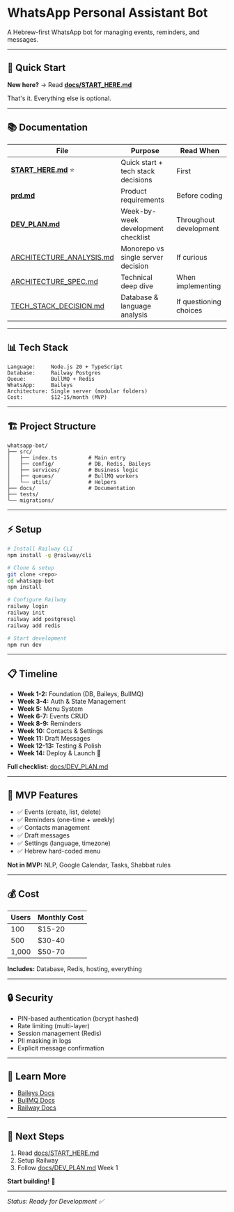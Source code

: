 # WhatsApp Personal Assistant Bot

A Hebrew-first WhatsApp bot for managing events, reminders, and messages.

---

## 🚀 Quick Start

**New here?** → Read **[docs/START_HERE.md](docs/START_HERE.md)**

That's it. Everything else is optional.

---

## 📚 Documentation

| File | Purpose | Read When |
|------|---------|-----------|
| **[START_HERE.md](docs/START_HERE.md)** ⭐ | Quick start + tech stack decisions | First |
| **[prd.md](docs/prd.md)** | Product requirements | Before coding |
| **[DEV_PLAN.md](docs/DEV_PLAN.md)** | Week-by-week development checklist | Throughout development |
| [ARCHITECTURE_ANALYSIS.md](docs/ARCHITECTURE_ANALYSIS.md) | Monorepo vs single server decision | If curious |
| [ARCHITECTURE_SPEC.md](docs/ARCHITECTURE_SPEC.md) | Technical deep dive | When implementing |
| [TECH_STACK_DECISION.md](docs/TECH_STACK_DECISION.md) | Database & language analysis | If questioning choices |

---

## 📊 Tech Stack

```
Language:     Node.js 20 + TypeScript
Database:     Railway Postgres
Queue:        BullMQ + Redis
WhatsApp:     Baileys
Architecture: Single server (modular folders)
Cost:         $12-15/month (MVP)
```

---

## 🏗️ Project Structure

```
whatsapp-bot/
├── src/
│   ├── index.ts          # Main entry
│   ├── config/           # DB, Redis, Baileys
│   ├── services/         # Business logic
│   ├── queues/           # BullMQ workers
│   └── utils/            # Helpers
├── docs/                 # Documentation
├── tests/
└── migrations/
```

---

## ⚡ Setup

```bash
# Install Railway CLI
npm install -g @railway/cli

# Clone & setup
git clone <repo>
cd whatsapp-bot
npm install

# Configure Railway
railway login
railway init
railway add postgresql
railway add redis

# Start development
npm run dev
```

---

## 📋 Timeline

- **Week 1-2:** Foundation (DB, Baileys, BullMQ)
- **Week 3-4:** Auth & State Management
- **Week 5:** Menu System
- **Week 6-7:** Events CRUD
- **Week 8-9:** Reminders
- **Week 10:** Contacts & Settings
- **Week 11:** Draft Messages
- **Week 12-13:** Testing & Polish
- **Week 14:** Deploy & Launch 🚀

**Full checklist:** [docs/DEV_PLAN.md](docs/DEV_PLAN.md)

---

## 🎯 MVP Features

- ✅ Events (create, list, delete)
- ✅ Reminders (one-time + weekly)
- ✅ Contacts management
- ✅ Draft messages
- ✅ Settings (language, timezone)
- ✅ Hebrew hard-coded menu

**Not in MVP:** NLP, Google Calendar, Tasks, Shabbat rules

---

## 💰 Cost

| Users | Monthly Cost |
|-------|-------------|
| 100 | $15-20 |
| 500 | $30-40 |
| 1,000 | $50-70 |

**Includes:** Database, Redis, hosting, everything

---

## 🔒 Security

- PIN-based authentication (bcrypt hashed)
- Rate limiting (multi-layer)
- Session management (Redis)
- PII masking in logs
- Explicit message confirmation

---

## 📖 Learn More

- [Baileys Docs](https://baileys.wiki/)
- [BullMQ Docs](https://docs.bullmq.io/)
- [Railway Docs](https://docs.railway.com/)

---

## 🎯 Next Steps

1. Read [docs/START_HERE.md](docs/START_HERE.md)
2. Setup Railway
3. Follow [docs/DEV_PLAN.md](docs/DEV_PLAN.md) Week 1

**Start building!** 🚀

---

*Status: Ready for Development ✅*
